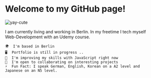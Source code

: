 # Welcome to my GitHub page!

![yay-cute](https://github.com/Maibyouka/Maibyouka/assets/125080981/9f0b04db-7e7b-49f2-a4a1-e1d625e11d60)

I am currently living and working in Berlin. 
In my freetime I tech myself Web-Development with an Udemy course. 

    🌍  I'm based in Berlin
    🖥️  Portfolio is still in progress .. 
    🧠  I'm improving my skills with JavaScript right now
    🤝  I'm open to collaborating on interesting projects
    ⚡  Fun Fact: I speak German, English, Korean on a A2 level and Japanese on an N5 level. 
